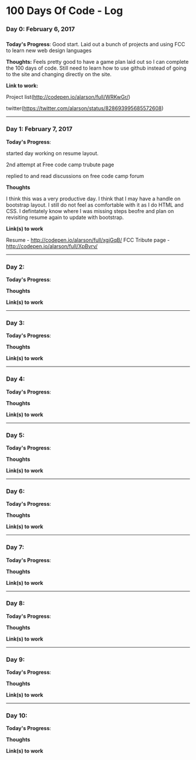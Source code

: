 # 100 Days Of Code - Log

### Day 0: February 6, 2017 
#####

**Today's Progress**:
Good start. Laid out a bunch of projects and using FCC to learn new web design languages

**Thoughts:**
Feels pretty good to have a game plan laid out so I can complete the 100 days of code. Still need to learn how to use github instead of going to the site and changing directly on the site.

**Link to work:**

Project list(http://codepen.io/alarson/full/WRKwGr/)

twitter(https://twitter.com/alarson/status/828693995685572608)

---------------------------------------------------------

### Day 1: February 7, 2017 

**Today's Progress**: 

started day working on resume layout.

2nd attempt at Free code camp trubute page

replied to and read discussions on free code camp forum

**Thoughts** 

I think this was a very productive day. I think that I may have a handle on bootstrap layout. I still do not feel as comfortable with it as I do HTML and CSS. I defintately know where I was missing steps beofre and plan on revisiting resume again to update with bootstrap.

**Link(s) to work**

Resume - http://codepen.io/alarson/full/xgjGqB/
FCC Tribute page - http://codepen.io/alarson/full/XpBvrv/

---------------------------------------------------------

### Day 2: 

**Today's Progress**: 


**Thoughts** 

**Link(s) to work**


---------------------------------------------------------

### Day 3: 

**Today's Progress**: 

**Thoughts** 

**Link(s) to work**

---------------------------------------------------------

### Day 4: 

**Today's Progress**: 

**Thoughts** 

**Link(s) to work**

---------------------------------------------------------

### Day 5: 

**Today's Progress**: 

**Thoughts** 

**Link(s) to work**

---------------------------------------------------------

### Day 6: 

**Today's Progress**: 

**Thoughts** 

**Link(s) to work**

---------------------------------------------------------

### Day 7: 

**Today's Progress**: 

**Thoughts** 

**Link(s) to work**

---------------------------------------------------------

### Day 8: 

**Today's Progress**: 

**Thoughts** 

**Link(s) to work**

---------------------------------------------------------

### Day 9: 

**Today's Progress**: 

**Thoughts** 

**Link(s) to work**

---------------------------------------------------------

### Day 10: 

**Today's Progress**: 

**Thoughts** 

**Link(s) to work**
